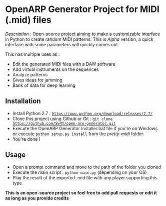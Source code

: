 # OpenARP Generator Project for MIDI (.mid) files
*Description :* Open-source project aiming to make a customizable interface in Python to create random MIDI patterns.
This is _Alpha_ version, a quick interface with some parameters will quickly comes out.

This has multiple uses as : 
  * Edit the generated MIDI files with a DAW software
  * Add virtual instruments on the sequences
  * Analyze patterns 
  * Gives ideas for jamming 
  * Bank of data for deep learning  

## Installation

- Install Python 2.7 : <code>https://www.python.org/download/releases/2.7/</code>
- Clone this project using Github or Git : <code>git clone https://github.com/Sw4T/open-arp-generator.git</code>
- Execute the OpenARP Generator Installer.bat file if you're on Windows or execute <code>python setup.py install</code> from the *pretty-midi* folder
- You're done !

## Usage

- Open a prompt command and move to the path of the folder you cloned 
- Execute the main script : <code>python main.py</code> (depending on your OS)
- Play the result of the exported .mid file with any player supporting this type


__This is an open-source project so feel free to add pull requests or edit it as long as you provide credits__
